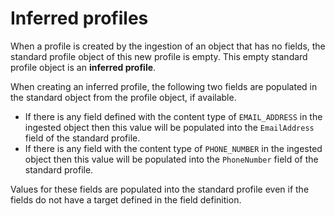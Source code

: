 # Inferred profiles<a name="inferred-profiles"></a>

When a profile is created by the ingestion of an object that has no fields, the standard profile object of this new profile is empty\. This empty standard profile object is an **inferred profile**\. 

When creating an inferred profile, the following two fields are populated in the standard object from the profile object, if available\.
+ If there is any field defined with the content type of `EMAIL_ADDRESS` in the ingested object then this value will be populated into the `EmailAddress` field of the standard profile\.
+ If there is any field with the content type of `PHONE_NUMBER` in the ingested object then this value will be populated into the `PhoneNumber` field of the standard profile\.

Values for these fields are populated into the standard profile even if the fields do not have a target defined in the field definition\.